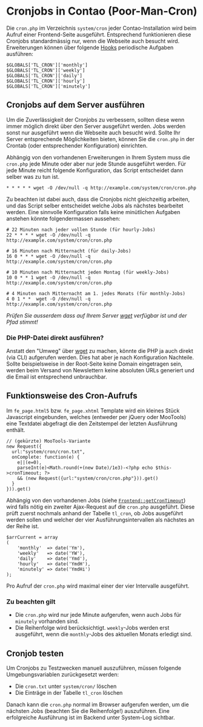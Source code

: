 # Cronjobs in Contao (Poor-Man-Cron)

Die `cron.php` im Verzeichnis `system/cron` jeder Contao-Installation wird beim
Aufruf einer Frontend-Seite ausgeführt. Entsprechend funktionieren diese Cronjobs
standardmässig nur, wenn die Webseite auch besucht wird. Erweiterungen können
über folgende [Hooks][1] periodische Aufgaben ausführen:

```{.php}
$GLOBALS['TL_CRON']['monthly']
$GLOBALS['TL_CRON']['weekly']
$GLOBALS['TL_CRON']['daily']
$GLOBALS['TL_CRON']['hourly']
$GLOBALS['TL_CRON']['minutely']
```


## Cronjobs auf dem Server ausführen

Um die Zuverlässigkeit der Cronjobs zu verbessern, sollten diese wenn immer
möglich direkt über den Server ausgeführt werden. Jobs werden sonst nur
ausgeführt wenn die Webseite auch besucht wird. Sollte Ihr Server entsprechende
Möglichkeiten bieten, können Sie die `cron.php` in der Crontab (oder
entsprechender Konfiguration) einrichten.

Abhängig von den vorhandenen Erweiterungen in Ihrem System muss die `cron.php`
jede Minute oder aber nur jede Stunde ausgeführt werden. Für jede Minute reicht
folgende Konfiguration, das Script entscheidet dann selber was zu tun ist.

```
* * * * * wget -O /dev/null -q http://example.com/system/cron/cron.php
```

Zu beachten ist dabei auch, dass die Cronjobs nicht gleichzeitig arbeiten,
und das Script selber entscheidet welche Jobs als nächstes bearbeitet werden.
Eine sinnvolle Konfiguration falls keine minütlichen Aufgaben anstehen könnte
folgendermassen aussehen:

```
# 22 Minuten nach jeder vollen Stunde (für hourly-Jobs)
22 * * * * wget -O /dev/null -q http://example.com/system/cron/cron.php

# 16 Minuten nach Mitternacht (für daily-Jobs)
16 0 * * * wget -O /dev/null -q http://example.com/system/cron/cron.php

# 10 Minuten nach Mitternacht jeden Montag (für weekly-Jobs)
10 0 * * 1 wget -O /dev/null -q http://example.com/system/cron/cron.php

# 4 Minuten nach Mitternacht am 1. jedes Monats (für monthly-Jobs)
4 0 1 * *  wget -O /dev/null -q http://example.com/system/cron/cron.php
```

*Prüfen Sie ausserdem dass auf Ihrem Server [wget][2] verfügbar ist und der
Pfad stimmt!*


### Die PHP-Datei direkt ausführen?

Anstatt den "Umweg" über [wget][2] zu machen, könnte die PHP ja auch direkt
(via CLI) aufgerufen werden. Dies hat aber je nach Konfiguration Nachteile.
Sollte beispielsweise in der Root-Seite keine Domain eingetragen sein, werden
beim Versand von Newslettern keine absoluten URLs generiert und die Email ist
entsprechend unbrauchbar.


## Funktionsweise des Cron-Aufrufs

Im `fe_page.html5` bzw. `fe_page.xhtml` Template wird ein kleines Stück 
Javascript eingebunden, welches (entweder per jQuery oder MooTools) eine
Textdatei abgefragt die den Zeitstempel der letzten Ausführung enthält.

```{.js}
// (gekürzte) MooTools-Variante
new Request({
  url:"system/cron/cron.txt",
  onComplete: function(e) {
    e||(e=0),
    parseInt(e)<Math.round(+(new Date)/1e3)-<?php echo $this->cronTimeout; ?>
    && (new Request({url:"system/cron/cron.php"})).get()
  }
})).get()
```

Abhängig von den vorhandenen Jobs (siehe [`Frontend::getCronTimeout`][4]) wird
falls nötig ein zweiter Ajax-Request auf die `cron.php` ausgeführt. 
Diese prüft zuerst nochmals anhand der Tabelle `tl_cron`, ob Jobs ausgeführt
werden sollen und welcher der vier Ausführungsintervallen als nächstes an
der Reihe ist. 

```{.php}
$arrCurrent = array
(
    'monthly'  => date('Ym'),
    'weekly'   => date('YW'),
    'daily'    => date('Ymd'),
    'hourly'   => date('YmdH'),
    'minutely' => date('YmdHi')
);
```

Pro Aufruf der `cron.php` wird maximal einer der vier Intervalle ausgeführt.


### Zu beachten gilt

- Die `cron.php` wird nur jede Minute aufgerufen, wenn auch
  Jobs für `minutely` vorhanden sind.
- Die Reihenfolge wird berücksichtigt. `weekly`-Jobs werden erst ausgeführt,
  wenn die `monthly`-Jobs des aktuellen Monats erledigt sind.


## Cronjob testen

Um Cronjobs zu Testzwecken manuell auszuführen, müssen folgende
Umgebungsvariablen zurückgesetzt werden:

- Die `cron.txt` unter `system/cron/` löschen
- Die Einträge in der Tabelle `tl_cron` löschen

Danach kann die `cron.php` normal im Browser aufgerufen werden, um die
nächsten Jobs (beachten Sie die Reihenfolge!) auszuführen. Eine erfolgreiche
Ausführung ist im Backend unter System-Log sichtbar.

[1]: Hooks-in-Contao.md
[2]: http://de.wikipedia.org/wiki/Wget
[3]: https://github.com/contao/core/blob/3.0.0/assets/contao/js/scheduler-uncompressed.js
[4]: https://github.com/contao/core/blob/3.0.0/system/modules/core/classes/Frontend.php#L601
